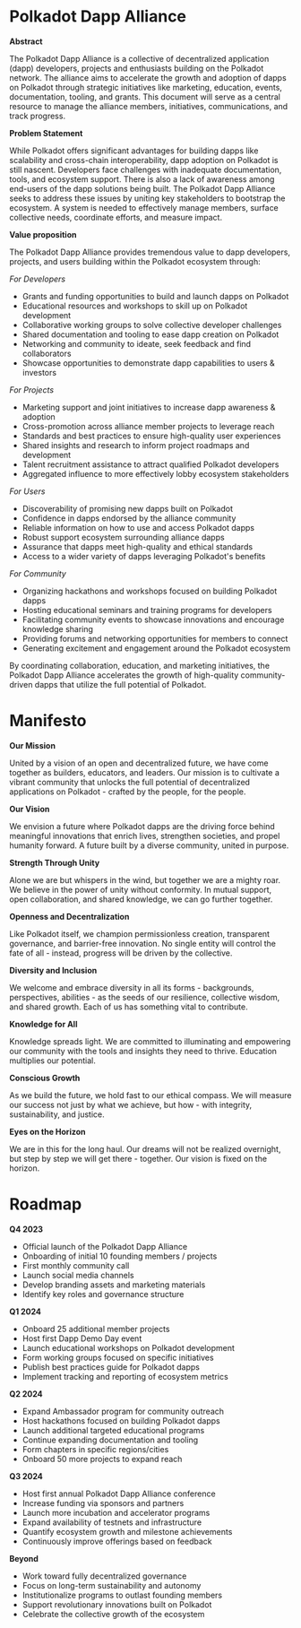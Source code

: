 # **Polkadot Dapp Alliance** 

**Abstract**

The Polkadot Dapp Alliance is a collective of decentralized application (dapp) developers, projects and enthusiasts building on the Polkadot network. The alliance aims to accelerate the growth and adoption of dapps on Polkadot through strategic initiatives like marketing, education, events, documentation, tooling, and grants. This document will serve as a central resource to manage the alliance members, initiatives, communications, and track progress.

**Problem Statement**

While Polkadot offers significant advantages for building dapps like scalability and cross-chain interoperability, dapp adoption on Polkadot is still nascent. Developers face challenges with inadequate documentation, tools, and ecosystem support. There is also a lack of awareness among end-users of the dapp solutions being built. The Polkadot Dapp Alliance seeks to address these issues by uniting key stakeholders to bootstrap the ecosystem. A system is needed to effectively manage members, surface collective needs, coordinate efforts, and measure impact.

**Value proposition**

The Polkadot Dapp Alliance provides tremendous value to dapp developers, projects, and users building within the Polkadot ecosystem through:

*For Developers*

- Grants and funding opportunities to build and launch dapps on Polkadot
- Educational resources and workshops to skill up on Polkadot development
- Collaborative working groups to solve collective developer challenges
- Shared documentation and tooling to ease dapp creation on Polkadot
- Networking and community to ideate, seek feedback and find collaborators
- Showcase opportunities to demonstrate dapp capabilities to users & investors

*For Projects*

- Marketing support and joint initiatives to increase dapp awareness & adoption
- Cross-promotion across alliance member projects to leverage reach
- Standards and best practices to ensure high-quality user experiences
- Shared insights and research to inform project roadmaps and development
- Talent recruitment assistance to attract qualified Polkadot developers
- Aggregated influence to more effectively lobby ecosystem stakeholders

*For Users*

- Discoverability of promising new dapps built on Polkadot
- Confidence in dapps endorsed by the alliance community
- Reliable information on how to use and access Polkadot dapps
- Robust support ecosystem surrounding alliance dapps
- Assurance that dapps meet high-quality and ethical standards
- Access to a wider variety of dapps leveraging Polkadot's benefits

*For Community*

- Organizing hackathons and workshops focused on building Polkadot dapps
- Hosting educational seminars and training programs for developers
- Facilitating community events to showcase innovations and encourage knowledge sharing
- Providing forums and networking opportunities for members to connect
- Generating excitement and engagement around the Polkadot ecosystem

By coordinating collaboration, education, and marketing initiatives, the Polkadot Dapp Alliance accelerates the growth of high-quality community-driven dapps that utilize the full potential of Polkadot.

# Manifesto

**Our Mission**

United by a vision of an open and decentralized future, we have come together as builders, educators, and leaders. Our mission is to cultivate a vibrant community that unlocks the full potential of decentralized applications on Polkadot - crafted by the people, for the people.

**Our Vision**

We envision a future where Polkadot dapps are the driving force behind meaningful innovations that enrich lives, strengthen societies, and propel humanity forward. A future built by a diverse community, united in purpose.

**Strength Through Unity**

Alone we are but whispers in the wind, but together we are a mighty roar. We believe in the power of unity without conformity. In mutual support, open collaboration, and shared knowledge, we can go further together.

**Openness and Decentralization**

Like Polkadot itself, we champion permissionless creation, transparent governance, and barrier-free innovation. No single entity will control the fate of all - instead, progress will be driven by the collective.

**Diversity and Inclusion**

We welcome and embrace diversity in all its forms - backgrounds, perspectives, abilities - as the seeds of our resilience, collective wisdom, and shared growth. Each of us has something vital to contribute.

**Knowledge for All**

Knowledge spreads light. We are committed to illuminating and empowering our community with the tools and insights they need to thrive. Education multiplies our potential.

**Conscious Growth**

As we build the future, we hold fast to our ethical compass. We will measure our success not just by what we achieve, but how - with integrity, sustainability, and justice.

**Eyes on the Horizon**

We are in this for the long haul. Our dreams will not be realized overnight, but step by step we will get there - together. Our vision is fixed on the horizon.

# Roadmap

**Q4 2023**

- Official launch of the Polkadot Dapp Alliance
- Onboarding of initial 10 founding members / projects
- First monthly community call
- Launch social media channels
- Develop branding assets and marketing materials
- Identify key roles and governance structure

**Q1 2024**

- Onboard 25 additional member projects
- Host first Dapp Demo Day event
- Launch educational workshops on Polkadot development
- Form working groups focused on specific initiatives
- Publish best practices guide for Polkadot dapps
- Implement tracking and reporting of ecosystem metrics

**Q2 2024**

- Expand Ambassador program for community outreach
- Host hackathons focused on building Polkadot dapps
- Launch additional targeted educational programs
- Continue expanding documentation and tooling
- Form chapters in specific regions/cities
- Onboard 50 more projects to expand reach

**Q3 2024**

- Host first annual Polkadot Dapp Alliance conference
- Increase funding via sponsors and partners
- Launch more incubation and accelerator programs
- Expand availability of testnets and infrastructure
- Quantify ecosystem growth and milestone achievements
- Continuously improve offerings based on feedback

**Beyond**

- Work toward fully decentralized governance
- Focus on long-term sustainability and autonomy
- Institutionalize programs to outlast founding members
- Support revolutionary innovations built on Polkadot
- Celebrate the collective growth of the ecosystem
